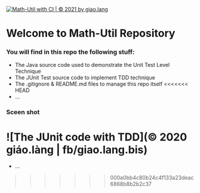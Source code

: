 [![Math-Util with CI | © 2021 by giao.lang](https://github.com/lltanh/math-util/actions/workflows/math-util-ci.yml/badge.svg)](https://github.com/lltanh/math-util/actions/workflows/math-util-ci.yml)
# Welcome to Math-Util Repository

### You will find in this repo the following stuff:
* The Java source code used to demonstrate the Unit Test Level Technique
* The JUnit Test source code to implement TDD technique
* The .gitignore & README.md files to manage this repo itself
<<<<<<< HEAD
* ...   

### Sceen shot
![The JUnit code with TDD](© 2020 giáo.làng | fb/giao.lang.bis)
=======
* ... 
>>>>>>> 000a0bb4c80b24c4f133a23deac6868b8b2b2c37
